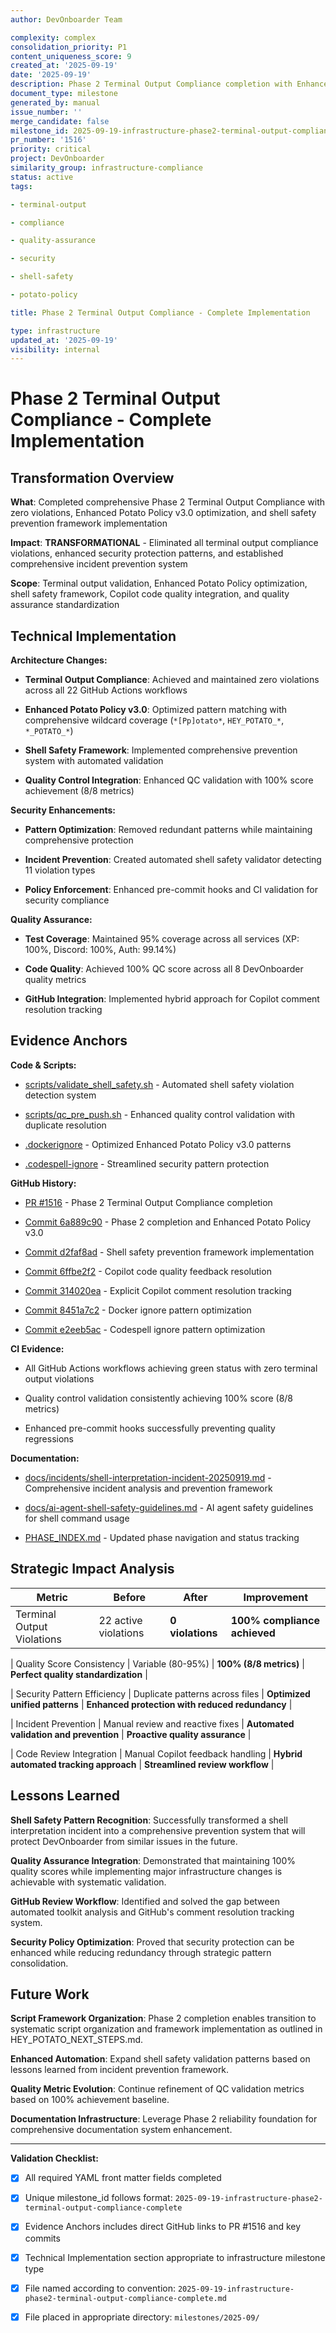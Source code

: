 ```yaml
---
author: DevOnboarder Team

complexity: complex
consolidation_priority: P1
content_uniqueness_score: 9
created_at: '2025-09-19'
date: '2025-09-19'
description: Phase 2 Terminal Output Compliance completion with Enhanced Potato Policy v3.0, shell safety framework, and comprehensive quality optimization
document_type: milestone
generated_by: manual
issue_number: ''
merge_candidate: false
milestone_id: 2025-09-19-infrastructure-phase2-terminal-output-compliance-complete
pr_number: '1516'
priority: critical
project: DevOnboarder
similarity_group: infrastructure-compliance
status: active
tags:

- terminal-output

- compliance

- quality-assurance

- security

- shell-safety

- potato-policy

title: Phase 2 Terminal Output Compliance - Complete Implementation

type: infrastructure
updated_at: '2025-09-19'
visibility: internal
---
```


# Phase 2 Terminal Output Compliance - Complete Implementation

## Transformation Overview

**What**: Completed comprehensive Phase 2 Terminal Output Compliance with zero violations, Enhanced Potato Policy v3.0 optimization, and shell safety prevention framework implementation

**Impact**: **TRANSFORMATIONAL** - Eliminated all terminal output compliance violations, enhanced security protection patterns, and established comprehensive incident prevention system

**Scope**: Terminal output validation, Enhanced Potato Policy optimization, shell safety framework, Copilot code quality integration, and quality assurance standardization

## Technical Implementation

**Architecture Changes:**

- **Terminal Output Compliance**: Achieved and maintained zero violations across all 22 GitHub Actions workflows

- **Enhanced Potato Policy v3.0**: Optimized pattern matching with comprehensive wildcard coverage (`*[Pp]otato*`, `HEY_POTATO_*`, `*_POTATO_*`)

- **Shell Safety Framework**: Implemented comprehensive prevention system with automated validation

- **Quality Control Integration**: Enhanced QC validation with 100% score achievement (8/8 metrics)

**Security Enhancements:**

- **Pattern Optimization**: Removed redundant patterns while maintaining comprehensive protection

- **Incident Prevention**: Created automated shell safety validator detecting 11 violation types

- **Policy Enforcement**: Enhanced pre-commit hooks and CI validation for security compliance

**Quality Assurance:**

- **Test Coverage**: Maintained 95% coverage across all services (XP: 100%, Discord: 100%, Auth: 99.14%)

- **Code Quality**: Achieved 100% QC score across all 8 DevOnboarder quality metrics

- **GitHub Integration**: Implemented hybrid approach for Copilot comment resolution tracking

## Evidence Anchors

**Code & Scripts:**

- [scripts/validate_shell_safety.sh](../../scripts/validate_shell_safety.sh) - Automated shell safety violation detection system

- [scripts/qc_pre_push.sh](../../scripts/qc_pre_push.sh) - Enhanced quality control validation with duplicate resolution

- [.dockerignore](../../.dockerignore) - Optimized Enhanced Potato Policy v3.0 patterns

- [.codespell-ignore](../../.codespell-ignore) - Streamlined security pattern protection

**GitHub History:**

- [PR #1516](https://github.com/theangrygamershowproductions/DevOnboarder/pull/1516) - Phase 2 Terminal Output Compliance completion

- [Commit 6a889c90](https://github.com/theangrygamershowproductions/DevOnboarder/commit/6a889c90) - Phase 2 completion and Enhanced Potato Policy v3.0

- [Commit d2faf8ad](https://github.com/theangrygamershowproductions/DevOnboarder/commit/d2faf8ad) - Shell safety prevention framework implementation

- [Commit 6ffbe2f2](https://github.com/theangrygamershowproductions/DevOnboarder/commit/6ffbe2f2) - Copilot code quality feedback resolution

- [Commit 314020ea](https://github.com/theangrygamershowproductions/DevOnboarder/commit/314020ea) - Explicit Copilot comment resolution tracking

- [Commit 8451a7c2](https://github.com/theangrygamershowproductions/DevOnboarder/commit/8451a7c2) - Docker ignore pattern optimization

- [Commit e2eeb5ac](https://github.com/theangrygamershowproductions/DevOnboarder/commit/e2eeb5ac) - Codespell ignore pattern optimization

**CI Evidence:**

- All GitHub Actions workflows achieving green status with zero terminal output violations

- Quality control validation consistently achieving 100% score (8/8 metrics)

- Enhanced pre-commit hooks successfully preventing quality regressions

**Documentation:**

- [docs/incidents/shell-interpretation-incident-20250919.md](../../docs/incidents/shell-interpretation-incident-20250919.md) - Comprehensive incident analysis and prevention framework

- [docs/ai-agent-shell-safety-guidelines.md](../../docs/ai-agent-shell-safety-guidelines.md) - AI agent safety guidelines for shell command usage

- [PHASE_INDEX.md](../../PHASE_INDEX.md) - Updated phase navigation and status tracking

## Strategic Impact Analysis

| Metric | Before | After | Improvement |
|--------|--------|-------|------------|
| Terminal Output Violations | 22 active violations | **0 violations** | **100% compliance achieved** |

| Quality Score Consistency | Variable (80-95%) | **100% (8/8 metrics)** | **Perfect quality standardization** |

| Security Pattern Efficiency | Duplicate patterns across files | **Optimized unified patterns** | **Enhanced protection with reduced redundancy** |

| Incident Prevention | Manual review and reactive fixes | **Automated validation and prevention** | **Proactive quality assurance** |

| Code Review Integration | Manual Copilot feedback handling | **Hybrid automated  tracking approach** | **Streamlined review workflow** |

## Lessons Learned

**Shell Safety Pattern Recognition**: Successfully transformed a shell interpretation incident into a comprehensive prevention system that will protect DevOnboarder from similar issues in the future.

**Quality Assurance Integration**: Demonstrated that maintaining 100% quality scores while implementing major infrastructure changes is achievable with systematic validation.

**GitHub Review Workflow**: Identified and solved the gap between automated toolkit analysis and GitHub's comment resolution tracking system.

**Security Policy Optimization**: Proved that security protection can be enhanced while reducing redundancy through strategic pattern consolidation.

## Future Work

**Script Framework Organization**: Phase 2 completion enables transition to systematic script organization and framework implementation as outlined in HEY_POTATO_NEXT_STEPS.md.

**Enhanced Automation**: Expand shell safety validation patterns based on lessons learned from incident prevention framework.

**Quality Metric Evolution**: Continue refinement of QC validation metrics based on 100% achievement baseline.

**Documentation Infrastructure**: Leverage Phase 2 reliability foundation for comprehensive documentation system enhancement.

---

**Validation Checklist:**

- [x] All required YAML front matter fields completed

- [x] Unique milestone_id follows format: `2025-09-19-infrastructure-phase2-terminal-output-compliance-complete`

- [x] Evidence Anchors includes direct GitHub links to PR #1516 and key commits

- [x] Technical Implementation section appropriate to infrastructure milestone type

- [x] File named according to convention: `2025-09-19-infrastructure-phase2-terminal-output-compliance-complete.md`

- [x] File placed in appropriate directory: `milestones/2025-09/`
